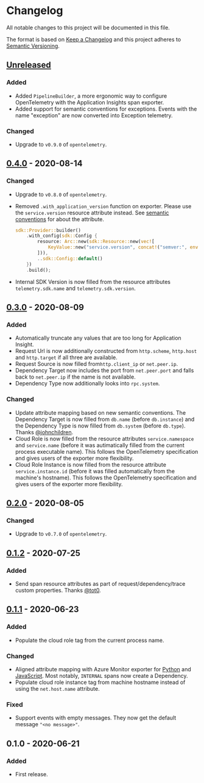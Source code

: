 # Changelog

All notable changes to this project will be documented in this file.

The format is based on [Keep a Changelog](http://keepachangelog.com/en/1.0.0/)
and this project adheres to [Semantic Versioning](http://semver.org/spec/v2.0.0.html).

## [Unreleased]

### Added

- Added `PipelineBuilder`, a more ergonomic way to configure OpenTelemetry with the Application Insights span exporter.
- Added support for semantic conventions for exceptions. Events with the name "exception" are now converted into Exception telemetry.

### Changed

- Upgrade to `v0.9.0` of `opentelemetry`.

## [0.4.0] - 2020-08-14

### Changed

- Upgrade to `v0.8.0` of `opentelemetry`.

- Removed `.with_application_version` function on exporter. Please use the `service.version` resource attribute instead. See [semantic conventions](https://github.com/open-telemetry/opentelemetry-specification/tree/master/specification/resource/semantic_conventions#service) for about the attribute.

  ```rust
  sdk::Provider::builder()
      .with_config(sdk::Config {
          resource: Arc::new(sdk::Resource::new(vec![
              KeyValue::new("service.version", concat!("semver:", env!("CARGO_PKG_VERSION"))),
          ])),
          ..sdk::Config::default()
      })
      .build();
  ```

- Internal SDK Version is now filled from the resource attributes `telemetry.sdk.name` and `telemetry.sdk.version`.

## [0.3.0] - 2020-08-09

### Added

- Automatically truncate any values that are too long for Application Insight.
- Request Url is now additionally constructed from `http.scheme`, `http.host` and `http.target` if all three are available.
- Request Source is now filled from`http.client_ip` or `net.peer.ip`.
- Dependency Target now includes the port from `net.peer.port` and falls back to `net.peer.ip` if the name is not available.
- Dependency Type now additionally looks into `rpc.system`.

### Changed

- Update attribute mapping based on new semantic conventions. The Dependency Target is now filled from `db.name` (before `db.instance`) and the Dependency Type is now filled from `db.system` (before `db.type`). Thanks [@johnchildren](https://github.com/johnchildren).
- Cloud Role is now filled from the resource attributes `service.namespace` and `service.name` (before it was autimatically filled from the current process executable name). This follows the OpenTelemetry specification and gives users of the exporter more flexibility.
- Cloud Role Instance is now filled from the resource attribute `service.instance.id` (before it was filled automatically from the machine's hostname). This follows the OpenTelemetry specification and gives users of the exporter more flexibility.

## [0.2.0] - 2020-08-05

### Changed

- Upgrade to `v0.7.0` of `opentelemetry`.

## [0.1.2] - 2020-07-25

### Added

- Send span resource attributes as part of request/dependency/trace custom properties. Thanks [@tot0](https://github.com/tot0).

## [0.1.1] - 2020-06-23

### Added

- Populate the cloud role tag from the current process name.

### Changed

- Aligned attribute mapping with Azure Monitor exporter for [Python](https://github.com/microsoft/opentelemetry-azure-monitor-python) and [JavaScript](https://github.com/microsoft/opentelemetry-azure-monitor-js). Most notably, `INTERNAL` spans now create a Dependency.
- Populate cloud role instance tag from machine hostname instead of using the `net.host.name` attribute.

### Fixed

- Support events with empty messages. They now get the default message `"<no message>"`.

## 0.1.0 - 2020-06-21

### Added

- First release.

[unreleased]: https://github.com/frigus02/opentelemetry-application-insights/compare/0.4.0...HEAD
[0.4.0]: https://github.com/frigus02/opentelemetry-application-insights/compare/0.3.0...0.4.0
[0.3.0]: https://github.com/frigus02/opentelemetry-application-insights/compare/0.2.0...0.3.0
[0.2.0]: https://github.com/frigus02/opentelemetry-application-insights/compare/0.1.2...0.2.0
[0.1.2]: https://github.com/frigus02/opentelemetry-application-insights/compare/0.1.1...0.1.2
[0.1.1]: https://github.com/frigus02/opentelemetry-application-insights/compare/0.1.0...0.1.1
